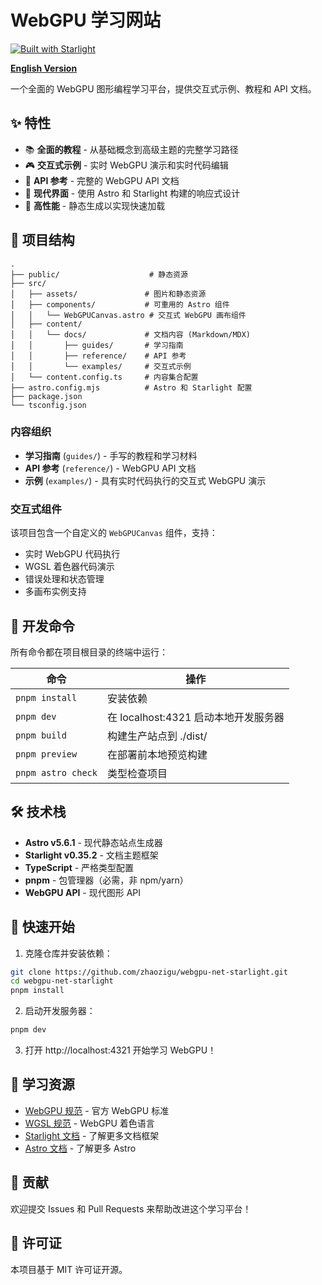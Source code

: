 # WebGPU 学习网站

[![Built with Starlight](https://astro.badg.es/v2/built-with-starlight/tiny.svg)](https://starlight.astro.build)

**[English Version](README.md)**

一个全面的 WebGPU 图形编程学习平台，提供交互式示例、教程和 API 文档。

## ✨ 特性

- 📚 **全面的教程** - 从基础概念到高级主题的完整学习路径
- 🎮 **交互式示例** - 实时 WebGPU 演示和实时代码编辑
- 📖 **API 参考** - 完整的 WebGPU API 文档
- 🎨 **现代界面** - 使用 Astro 和 Starlight 构建的响应式设计
- 🚀 **高性能** - 静态生成以实现快速加载

## 🚀 项目结构

```
.
├── public/                    # 静态资源
├── src/
│   ├── assets/               # 图片和静态资源
│   ├── components/           # 可重用的 Astro 组件
│   │   └── WebGPUCanvas.astro # 交互式 WebGPU 画布组件
│   ├── content/
│   │   └── docs/             # 文档内容 (Markdown/MDX)
│   │       ├── guides/       # 学习指南
│   │       ├── reference/    # API 参考
│   │       └── examples/     # 交互式示例
│   └── content.config.ts     # 内容集合配置
├── astro.config.mjs          # Astro 和 Starlight 配置
├── package.json
└── tsconfig.json
```

### 内容组织

- **学习指南** (`guides/`) - 手写的教程和学习材料
- **API 参考** (`reference/`) - WebGPU API 文档
- **示例** (`examples/`) - 具有实时代码执行的交互式 WebGPU 演示

### 交互式组件

该项目包含一个自定义的 `WebGPUCanvas` 组件，支持：
- 实时 WebGPU 代码执行
- WGSL 着色器代码演示
- 错误处理和状态管理
- 多画布实例支持

## 🧞 开发命令

所有命令都在项目根目录的终端中运行：

| 命令 | 操作 |
|---------|--------|
| `pnpm install` | 安装依赖 |
| `pnpm dev` | 在 localhost:4321 启动本地开发服务器 |
| `pnpm build` | 构建生产站点到 ./dist/ |
| `pnpm preview` | 在部署前本地预览构建 |
| `pnpm astro check` | 类型检查项目 |

## 🛠️ 技术栈

- **Astro v5.6.1** - 现代静态站点生成器
- **Starlight v0.35.2** - 文档主题框架
- **TypeScript** - 严格类型配置
- **pnpm** - 包管理器（必需，非 npm/yarn）
- **WebGPU API** - 现代图形 API

## 🚀 快速开始

1. 克隆仓库并安装依赖：
```bash
git clone https://github.com/zhaozigu/webgpu-net-starlight.git
cd webgpu-net-starlight
pnpm install
```

2. 启动开发服务器：
```bash
pnpm dev
```

3. 打开 http://localhost:4321 开始学习 WebGPU！

## 📖 学习资源

- [WebGPU 规范](https://www.w3.org/TR/webgpu/) - 官方 WebGPU 标准
- [WGSL 规范](https://www.w3.org/TR/WGSL/) - WebGPU 着色语言
- [Starlight 文档](https://starlight.astro.build/) - 了解更多文档框架
- [Astro 文档](https://docs.astro.build) - 了解更多 Astro

## 🤝 贡献

欢迎提交 Issues 和 Pull Requests 来帮助改进这个学习平台！

## 📄 许可证

本项目基于 MIT 许可证开源。